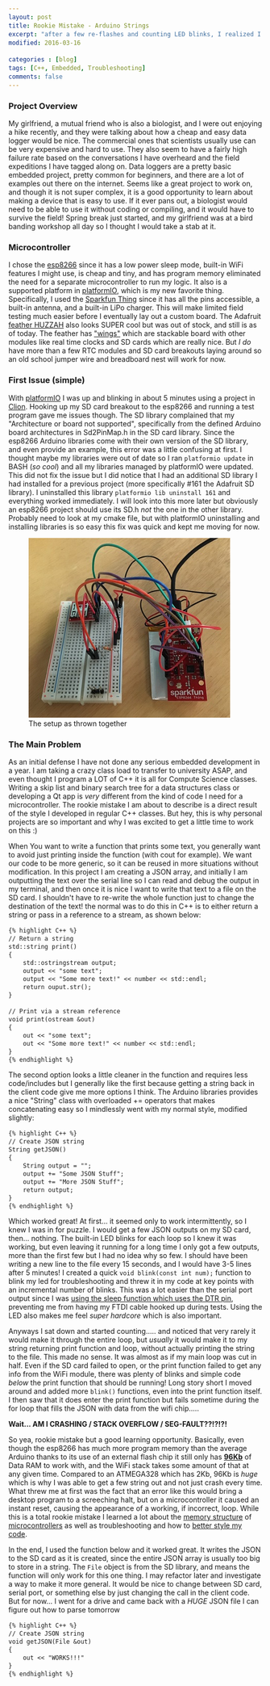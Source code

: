 ```yaml
---
layout: post
title: Rookie Mistake - Arduino Strings
excerpt: "after a few re-flashes and counting LED blinks, I realized I had been away from embedded for too long and had made a rookie mistake"
modified: 2016-03-16

categories : [blog]
tags: [C++, Embedded, Troubleshooting]
comments: false
---
```

### Project Overview ###
  My girlfriend, a mutual friend who is also a biologist, and I were out enjoying a hike recently, and they were talking about how a cheap and easy data logger would be nice. The commercial ones that scientists usually use can be very expensive and hard to use. They also seem to have a fairly high failure rate based on the conversations I have overheard and the field expeditions I have tagged along on. Data loggers are a pretty basic embedded project, pretty common for beginners, and there are a lot of examples out there on the internet. Seems like a great project to work on, and though it is not super complex, it is a good opportunity to learn about making a device that is easy to use. If it ever pans out, a biologist would need to be able to use it without coding or compiling, and it would have to survive the field! Spring break just started, and my girlfriend was at a bird banding workshop all day so I thought I would take a stab at it.

### Microcontroller ###
  I chose the [esp8266](http://esp8266.net/) since it has a low power sleep mode, built-in WiFi features I might use, is cheap and tiny, and has program memory eliminated the need for a separate microcontroller to run my logic. It also is a supported platform in [platformIO](http://platformio.org/), which is my new favorite thing. Specifically, I used the [Sparkfun Thing](https://www.sparkfun.com/products/13231) since it has all the pins accessible, a built-in antenna, and a built-in LiPo charger. This will make limited field testing much easier before I eventually lay out a custom board. The Adafruit [feather HUZZAH](https://www.adafruit.com/products/2821) also looks SUPER cool but was out of stock, and still is as of today. The feather has ["wings"](https://www.adafruit.com/feather) which are stackable board with other modules like real time clocks and SD cards which are really nice. But *I do* have more than a few RTC modules and SD card breakouts laying around so an old school jumper wire and breadboard nest will work for now.

### First Issue (simple) ###
  With [platformIO](http://platformio.org/) I was up and blinking in about 5 minutes using a project in [Clion](www.jetbrains.com/clion/). Hooking up my SD card breakout to the esp8266 and running a test program gave me issues though. The SD library complained that my "Architecture or board not supported", specifically from the defined Arduino board architectures in Sd2PinMap.h in the SD card library. Since the esp8266 Arduino libraries come with their own version of the SD library, and even provide an example, this error was a little confusing at first. I thought maybe my libraries were out of date so I ran `platformio update` in BASH (*so cool*) and all my libraries managed by platformIO were updated. This did not fix the issue but I did notice that I had an additional SD library I had installed for a previous project (more specifically #161 the Adafruit SD library). I uninstalled this library `platformio lib uninstall 161` and everything worked immediately. I will look into this more later but obviously an esp8266 project should use its SD.h *not* the one in the other library. Probably need to look at my cmake file, but with platformIO uninstalling and installing libraries is so easy this fix was quick and kept me moving for now.

<figure>
    <img src="/images/datalogger_rookie-mistake.jpg">
    <figcaption>The setup as thrown together</figcaption>
</figure>

### The Main Problem ###
  As an initial defense I have not done any serious embedded development in a year. I am taking a crazy class load to transfer to university ASAP, and even thought I program a LOT of C++ it is all for Compute Science classes. Writing a skip list and binary search tree for a data structures class or developing a Qt app is *very* different from the kind of code I need for a microcontroller. The rookie mistake I am about to describe is a direct result of the style I developed in regular C++ classes. But hey, this is why personal projects are so important and why I was excited to get a little time to work on this :)

  When You want to write a function that prints some text, you generally want to avoid just printing inside the function (with cout for example). We want our code to be more generic, so it can be reused in more situations without modification. In this project I am creating a JSON array, and initially I am outputting the text over the serial line so I can read and debug the output in my terminal, and then once it is nice I want to write that text to a file on the SD card. I shouldn't have to re-write the whole function just to change the destination of the text! the normal was to do this in C++ is to either return a string or pass in a reference to a stream, as shown below:

    {% highlight C++ %}
    // Return a string
    std::string print()
    {
        std::ostringstream output;
        output << "some text";
        output << "Some more text!" << number << std::endl;
        return ouput.str();
    }

    // Print via a stream reference
    void print(ostream &out)
    {
        out << "some text";
        out << "Some more text!" << number << std::endl;
    }
    {% endhighlight %}

  The second option looks a little cleaner in the function and requires less code/includes but I generally like the first because getting a string back in the client code give me more options I think. The Arduino libraries provides a nice "String" class with overloaded += operators that makes concatenating easy so I mindlessly went with my normal style, modified slightly:

    {% highlight C++ %}
    // Create JSON string
    String getJSON()
    {
        String output = "";
        output += "Some JSON Stuff";
        output += "More JSON Stuff";
        return output;
    }
    {% endhighlight %}

  Which worked great! At first... it seemed only to work intermittently, so I knew I was in for puzzle. I would get a few JSON outputs on my SD card, then... nothing. The built-in LED blinks for each loop so I knew it was working, but even leaving it running for a long time I only got a few outputs, more than the first few but I had no idea why so few. I should have been writing a new line to the file every 15 seconds, and I would have 3-5 lines after 5 minutes! I created a quick `void blink(const int num);` function to blink my led for troubleshooting and threw it in my code at key points with an incremental number of blinks. This was a lot easier than the serial port output since I was [using the sleep function which uses the DTR pin](learn.sparkfun.com/tutorials/esp8266-thing-hookup-guide/example-sketch-goodnight-thing-sleep-mode), preventing me from having my FTDI cable hooked up during tests. Using the LED also makes me feel *super hardcore* which is also important.

  Anyways I sat down and started counting..... and noticed that very rarely it would make it through the entire loop, but *usually* it would make it to my string returning print function and loop, without actually printing the string to the file. This made no sense. It was almost as if my main loop was cut in half. Even if the SD card failed to open, or the print function failed to get any info from the WiFi module, there was plenty of blinks and simple code *below* the print function that should be running! Long story short I moved around and added more `blink()` functions, even into the print function itself. I then saw that it does enter the print function but fails sometime during the for loop that fills the JSON with data from the wifi chip.....

  **Wait... AM I CRASHING / STACK OVERFLOW / SEG-FAULT??!?!?!**

  So yea, rookie mistake but a good learning opportunity. Basically, even though the esp8266 has much more program memory than the average Arduino thanks to its use of an external flash chip it still only has **[96Kb](github.com/esp8266/esp8266-wiki/wiki)** of Data RAM to work with, and the WiFi stack takes some amount of that at any given time. Compared to an ATMEGA328 which has 2Kb, 96Kb is *huge* which is why I was able to get a few string out and not just crash every time. What threw me at first was the fact that an error like this would bring a desktop program to a screeching halt, but on a microcontroller it caused an instant reset, causing the appearance of a working, if incorrect, loop. While this is a total rookie mistake I learned a lot about the [memory structure](en.wikipedia.org/wiki/Harvard_architecture) of [microcontrollers](www.learningaboutelectronics.com/Articles/Microcontroller-memory-types.php) as well as troubleshooting and how to [better style my code](miscsolutions.wordpress.com/2011/10/16/five-things-i-never-use-in-arduino-projects/). 

  In the end, I used the function below and it worked great. It writes the JSON to the SD card as it is created, since the entire JSON array is usually too big to store in a string. The `File` object is from the SD library, and means the function will only work for this one thing. I may refactor later and investigate a way to make it more general. It would be nice to change between SD card, serial port, or something else by just changing the call in the client code. But for now... I went for a drive and came back with a *HUGE* JSON file I can figure out how to parse tomorrow

    {% highlight C++ %}
    // Create JSON string
    void getJSON(File &out)
    {
        out << "WORKS!!!"
    }
    {% endhighlight %}
